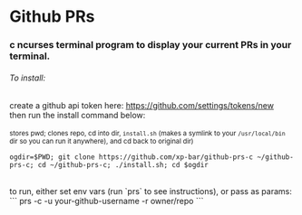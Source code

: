 # Github PRs
### c ncurses terminal program to display your current PRs in your terminal.

###### To install:
create a github api token here: https://github.com/settings/tokens/new<br>
then run the install command below:<br>
<br>
<sub>
stores pwd; clones repo, cd into dir, `install.sh` (makes a symlink to your `/usr/local/bin` dir so you can run it anywhere), and cd back to original dir)
</sub>
<br>
```
ogdir=$PWD; git clone https://github.com/xp-bar/github-prs-c ~/github-prs-c; cd ~/github-prs-c; ./install.sh; cd $ogdir
```
<br>
to run, either set env vars (run `prs` to see instructions), or pass as params:
```
prs -c -u your-github-username -r owner/repo
```
<br>
